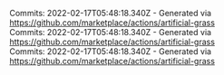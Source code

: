 Commits: 2022-02-17T05:48:18.340Z - Generated via https://github.com/marketplace/actions/artificial-grass
<br>
Commits: 2022-02-17T05:48:18.340Z - Generated via https://github.com/marketplace/actions/artificial-grass
<br>
Commits: 2022-02-17T05:48:18.340Z - Generated via https://github.com/marketplace/actions/artificial-grass
<br>
